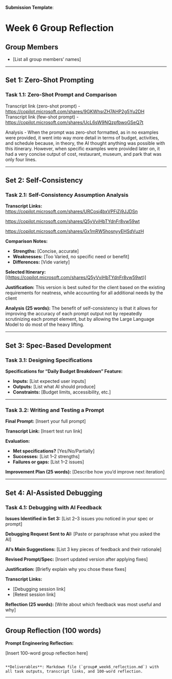 
**Submission Template**:


# Week 6 Group Reflection

## Group Members
- [List all group members’ names]

---

## Set 1: Zero-Shot Prompting

### Task 1.1: Zero-Shot Prompt and Comparison

Transcript link (zero-shot prompt) - https://copilot.microsoft.com/shares/9GKWhsrZH7AHP2g5Yu2DH
Transcript link (few-shot prompt) - https://copilot.microsoft.com/shares/UcL6sW9NQzpfbwoGSeQ7t

Analysis - When the prompt was zero-shot formatted, as in no examples were provided, it went into way more detail in terms of budget, activities, and schedule because, in theory, the AI thought anything was possible with this itinerary. However, when specific examples were provided later on, it had a very concise output of cost, restaurant, museum, and park that was only four lines.

---

## Set 2: Self-Consistency

### Task 2.1: Self-Consistency Assumption Analysis

**Transcript Links:**
https://copilot.microsoft.com/shares/URCosj4bxVPFiZj9JJDSn 

https://copilot.microsoft.com/shares/Q5yVviHbTYdnFr8vw59wt

https://copilot.microsoft.com/shares/Gx1mRW5hosnyyEHSdVuzH

**Comparison Notes:**
- **Strengths:** [Concise, accurate]
- **Weaknesses:** [Too Varied, no specific need or benefit]
- **Differences:** [Vide variety]

**Selected Itinerary:**
[(https://copilot.microsoft.com/shares/Q5yVviHbTYdnFr8vw59wt)]

**Justification:**
This version is best suited for the client based on the existing requirements for neatness, while accounting for all additional needs by the client

**Analysis (25 words):**
The benefit of self-consistency is that it allows for improving the accuracy of each prompt output not by repeatedly scrutinizing each prompt element, but by allowing the Large Language Model to do most of the heavy lifting.

---

## Set 3: Spec-Based Development

### Task 3.1: Designing Specifications

**Specifications for “Daily Budget Breakdown” Feature:**
- **Inputs:** [List expected user inputs]
- **Outputs:** [List what AI should produce]
- **Constraints:** [Budget limits, accessibility, etc.]

---

### Task 3.2: Writing and Testing a Prompt

**Final Prompt:**
[Insert your full prompt]

**Transcript Link:**
[Insert test run link]

**Evaluation:**
- **Met specifications?** [Yes/No/Partially]
- **Successes:** [List 1–2 strengths]
- **Failures or gaps:** [List 1–2 issues]

**Improvement Plan (25 words):**
[Describe how you’d improve next iteration]

---

## Set 4: AI-Assisted Debugging

### Task 4.1: Debugging with AI Feedback

**Issues Identified in Set 3:**
[List 2–3 issues you noticed in your spec or prompt]

**Debugging Request Sent to AI:**
[Paste or paraphrase what you asked the AI]

**AI’s Main Suggestions:**
[List 3 key pieces of feedback and their rationale]

**Revised Prompt/Spec:**
[Insert updated version after applying fixes]

**Justification:**
[Briefly explain why you chose these fixes]

**Transcript Links:**
- [Debugging session link]
- [Retest session link]

**Reflection (25 words):**
[Write about which feedback was most useful and why]

---

## Group Reflection (100 words)

**Prompt Engineering Reflection:**


[Insert 100-word group reflection here]

```

**Deliverables**: Markdown file (`group#_week6_reflection.md`) with all task outputs, transcript links, and 100-word reflection.
